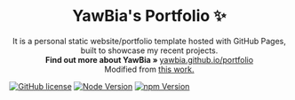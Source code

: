 <!-- PROJECT LOGO -->
<br />
<p align="center">
  <h1 align="center">YawBia's Portfolio ✨</h1>

  <p align="center">
    It is a personal static website/portfolio template hosted with GitHub Pages, built to showcase my recent projects.
    <br />
    <strong>Find out more about YawBia » </strong>
    <a href="https://yawbia.github.io/portfolio"> yawbia.github.io/portfolio</a>
    <br />
    Modified from <a href="https://github.com/hashirshoaeb/portfolio"> this work.</a>
    <br />
  </p>
</p>

[![GitHub license](https://img.shields.io/github/license/hashirshoaeb/portfolio?style=for-the-badge)](https://github.com/hashirshoaeb/portfolio/blob/master/LICENSE)
[![Node Version](https://img.shields.io/static/v1?label=Node&message=16.16.0&color=026e00&style=for-the-badge)](https://nodejs.org)
[![npm Version](https://img.shields.io/static/v1?label=npm&message=8.11.0&color=cb0000&style=for-the-badge)](https://nodejs.org)
